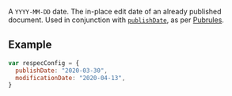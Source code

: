 A `YYYY-MM-DD` date. The in-place edit date of an already published document. Used in conjunction with [`publishDate`](publishDate), as per [Pubrules](https://www.w3.org/pubrules/doc/rules/?profile=REC#dateTitleH2).

## Example

``` js
var respecConfig = {
  publishDate: "2020-03-30",
  modificationDate: "2020-04-13",
}
```